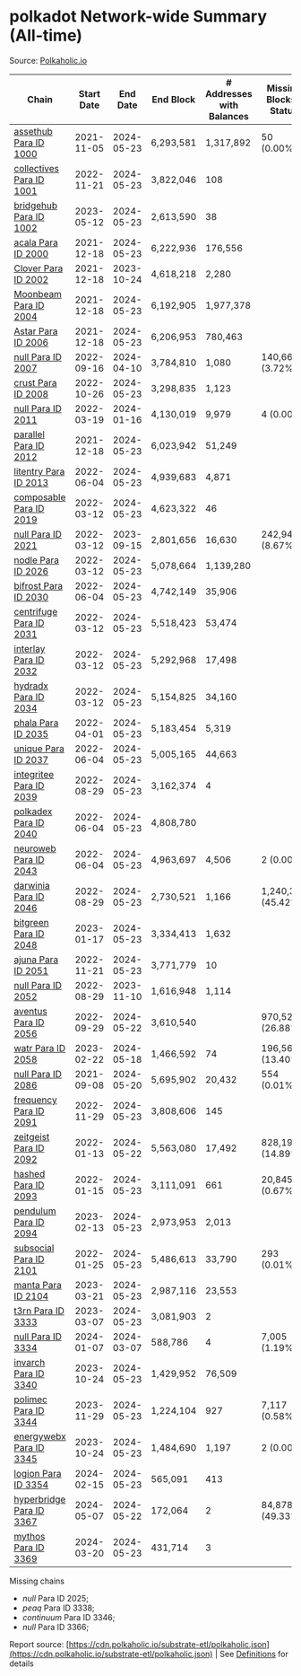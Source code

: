 # polkadot Network-wide Summary (All-time)

Source: [Polkaholic.io](https://polkaholic.io)


| Chain            | Start Date | End Date | End Block | # Addresses with Balances | Missing Blocks / Status |
| ---------------- | ---------- | ---------| --------- | ------------------------- | ----------------------- |
| [assethub Para ID 1000](/polkadot/1000-assethub) | 2021-11-05 | 2024-05-23 | 6,293,581 |  1,317,892 | 50 (0.00%)  |
| [collectives Para ID 1001](/polkadot/1001-assethub) | 2022-11-21 | 2024-05-23 | 3,822,046 |  108 |    |
| [bridgehub Para ID 1002](/polkadot/1002-bridgehub) | 2023-05-12 | 2024-05-23 | 2,613,590 |  38 |    |
| [acala Para ID 2000](/polkadot/2000-acala) | 2021-12-18 | 2024-05-23 | 6,222,936 |  176,556 |    |
| [Clover Para ID 2002](/polkadot/2002-clover) | 2021-12-18 | 2023-10-24 | 4,618,218 |  2,280 |    |
| [Moonbeam Para ID 2004](/polkadot/2004-moonbeam) | 2021-12-18 | 2024-05-23 | 6,192,905 |  1,977,378 |    |
| [Astar Para ID 2006](/polkadot/2006-astar) | 2021-12-18 | 2024-05-23 | 6,206,953 |  780,463 |    |
| [null Para ID 2007](/polkadot/2007-kapex) | 2022-09-16 | 2024-04-10 | 3,784,810 |  1,080 | 140,668 (3.72%)  |
| [crust Para ID 2008](/polkadot/2008-crust) | 2022-10-26 | 2024-05-23 | 3,298,835 |  1,123 |    |
| [null Para ID 2011](/polkadot/2011-equilibrium) | 2022-03-19 | 2024-01-16 | 4,130,019 |  9,979 | 4 (0.00%)  |
| [parallel Para ID 2012](/polkadot/2012-parallel) | 2021-12-18 | 2024-05-23 | 6,023,942 |  51,249 |    |
| [litentry Para ID 2013](/polkadot/2013-litentry) | 2022-06-04 | 2024-05-23 | 4,939,683 |  4,871 |    |
| [composable Para ID 2019](/polkadot/2019-composable) | 2022-03-12 | 2024-05-23 | 4,623,322 |  46 |    |
| [null Para ID 2021](/polkadot/2021-efinity) | 2022-03-12 | 2023-09-15 | 2,801,656 |  16,630 | 242,949 (8.67%)  |
| [nodle Para ID 2026](/polkadot/2026-nodle) | 2022-03-12 | 2024-05-23 | 5,078,664 |  1,139,280 |    |
| [bifrost Para ID 2030](/polkadot/2030-bifrost) | 2022-06-04 | 2024-05-23 | 4,742,149 |  35,906 |    |
| [centrifuge Para ID 2031](/polkadot/2031-centrifuge) | 2022-03-12 | 2024-05-23 | 5,518,423 |  53,474 |    |
| [interlay Para ID 2032](/polkadot/2032-interlay) | 2022-03-12 | 2024-05-23 | 5,292,968 |  17,498 |    |
| [hydradx Para ID 2034](/polkadot/2034-hydradx) | 2022-03-12 | 2024-05-23 | 5,154,825 |  34,160 |    |
| [phala Para ID 2035](/polkadot/2035-phala) | 2022-04-01 | 2024-05-23 | 5,183,454 |  5,319 |    |
| [unique Para ID 2037](/polkadot/2037-unique) | 2022-06-04 | 2024-05-23 | 5,005,165 |  44,663 |    |
| [integritee Para ID 2039](/polkadot/2039-integritee) | 2022-08-29 | 2024-05-23 | 3,162,374 |  4 |    |
| [polkadex Para ID 2040](/polkadot/2040-polkadex) | 2022-06-04 | 2024-05-23 | 4,808,780 |   |    |
| [neuroweb Para ID 2043](/polkadot/2043-neuroweb) | 2022-06-04 | 2024-05-23 | 4,963,697 |  4,506 | 2 (0.00%)  |
| [darwinia Para ID 2046](/polkadot/2046-darwinia) | 2022-08-29 | 2024-05-23 | 2,730,521 |  1,166 | 1,240,326 (45.42%)  |
| [bitgreen Para ID 2048](/polkadot/2048-bitgreen) | 2023-01-17 | 2024-05-23 | 3,334,413 |  1,632 |    |
| [ajuna Para ID 2051](/polkadot/2051-ajuna) | 2022-11-21 | 2024-05-23 | 3,771,779 |  10 |    |
| [null Para ID 2052](/polkadot/2052-polkadot-parathread-2052) | 2022-08-29 | 2023-11-10 | 1,616,948 |  1,114 |    |
| [aventus Para ID 2056](/polkadot/2056-aventus) | 2022-09-29 | 2024-05-22 | 3,610,540 |   | 970,522 (26.88%)  |
| [watr Para ID 2058](/polkadot/2058-polkadot-parachain-2058) | 2023-02-22 | 2024-05-18 | 1,466,592 |  74 | 196,567 (13.40%)  |
| [null Para ID 2086](/polkadot/2086-kilt) | 2021-09-08 | 2024-05-20 | 5,695,902 |  20,432 | 554 (0.01%)  |
| [frequency Para ID 2091](/polkadot/2091-frequency) | 2022-11-29 | 2024-05-23 | 3,808,606 |  145 |    |
| [zeitgeist Para ID 2092](/polkadot/2092-zeitgeist) | 2022-01-13 | 2024-05-22 | 5,563,080 |  17,492 | 828,192 (14.89%)  |
| [hashed Para ID 2093](/polkadot/2093-hashed) | 2022-01-15 | 2024-05-23 | 3,111,091 |  661 | 20,845 (0.67%)  |
| [pendulum Para ID 2094](/polkadot/2094-pendulum) | 2023-02-13 | 2024-05-23 | 2,973,953 |  2,013 |    |
| [subsocial Para ID 2101](/polkadot/2101-subsocial) | 2022-01-25 | 2024-05-23 | 5,486,613 |  33,790 | 293 (0.01%)  |
| [manta Para ID 2104](/polkadot/2104-manta) | 2023-03-21 | 2024-05-23 | 2,987,116 |  23,553 |    |
| [t3rn Para ID 3333](/polkadot/3333-t3rn) | 2023-03-07 | 2024-05-23 | 3,081,903 |  2 |    |
| [null Para ID 3334](/polkadot/3334-polkadot-parathread-3334) | 2024-01-07 | 2024-03-07 | 588,786 |  4 | 7,005 (1.19%)  |
| [invarch Para ID 3340](/polkadot/3340-invarch) | 2023-10-24 | 2024-05-23 | 1,429,952 |  76,509 |    |
| [polimec Para ID 3344](/polkadot/3344-polimec) | 2023-11-29 | 2024-05-23 | 1,224,104 |  927 | 7,117 (0.58%)  |
| [energywebx Para ID 3345](/polkadot/3345-energywebx) | 2023-10-24 | 2024-05-23 | 1,484,690 |  1,197 | 2 (0.00%)  |
| [logion Para ID 3354](/polkadot/3354-logion) | 2024-02-15 | 2024-05-23 | 565,091 |  413 |    |
| [hyperbridge Para ID 3367](/polkadot/3367-hyperbridge) | 2024-05-07 | 2024-05-22 | 172,064 |  2 | 84,878 (49.33%)  |
| [mythos Para ID 3369](/polkadot/3369-mythos) | 2024-03-20 | 2024-05-23 | 431,714 |  3 |    |

Missing chains


* *null* Para ID 2025; 
* *peaq* Para ID 3338; 
* *continuum* Para ID 3346; 
* *null* Para ID 3366; 

Report source: [https://cdn.polkaholic.io/substrate-etl/polkaholic.json](https://cdn.polkaholic.io/substrate-etl/polkaholic.json) | See [Definitions](/DEFINITIONS.md) for details
